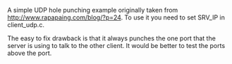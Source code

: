 A simple UDP hole punching example originally taken from
http://www.rapapaing.com/blog/?p=24.
To use it you need to set SRV_IP in client_udp.c.

The easy to fix drawback is that it always punches the one port
that the server is using to talk to the other client.
It would be better to test the ports above the port.
